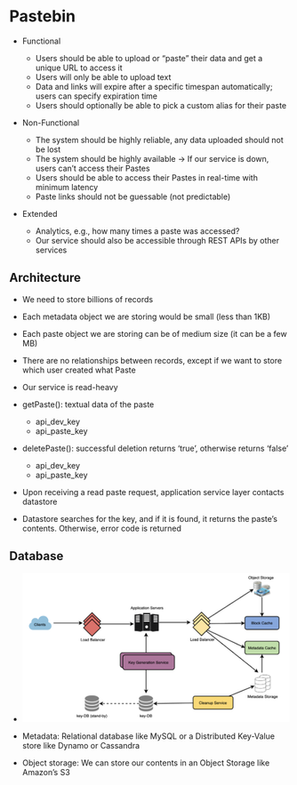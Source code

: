 # Pastebin

* Functional
  * Users should be able to upload or “paste” their data and get a unique URL to access it
  * Users will only be able to upload text
  * Data and links will expire after a specific timespan automatically; users can specify expiration time
  * Users should optionally be able to pick a custom alias for their paste

* Non-Functional
  * The system should be highly reliable, any data uploaded should not be lost
  * The system should be highly available → If our service is down, users can’t access their Pastes
  * Users should be able to access their Pastes in real-time with minimum latency
  * Paste links should not be guessable (not predictable)

* Extended
  * Analytics, e.g., how many times a paste was accessed?
  * Our service should also be accessible through REST APIs by other services

## Architecture

* We need to store billions of records
* Each metadata object we are storing would be small (less than 1KB)
* Each paste object we are storing can be of medium size (it can be a few MB)
* There are no relationships between records, except if we want to store which user created what Paste
* Our service is read-heavy

* getPaste(): textual data of the paste
  * api_dev_key
  * api_paste_key
* deletePaste(): successful deletion returns ‘true’, otherwise returns ‘false’
  * api_dev_key
  * api_paste_key

* Upon receiving a read paste request, application service layer contacts datastore
* Datastore searches for the key, and if it is found, it returns the paste’s contents. Otherwise, error code is returned

## Database

* ![Pastebin Database](images/20210730_023338.png)

* Metadata: Relational database like MySQL or a Distributed Key-Value store like Dynamo or Cassandra
* Object storage: We can store our contents in an Object Storage like Amazon’s S3
